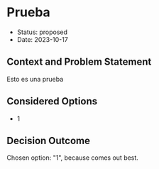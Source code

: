 # Prueba

* Status: proposed
* Date: 2023-10-17

## Context and Problem Statement

Esto es una prueba

## Considered Options

* 1

## Decision Outcome

Chosen option: "1", because comes out best.
